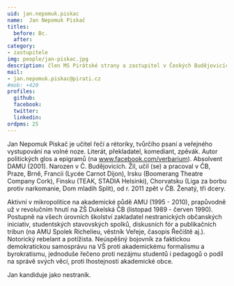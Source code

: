 ```yaml
---
uid: jan.nepomuk.piskac
name:  Jan Nepomuk Piskač
titles:
  before: Bc.
  after:
category:
- zastupitele
img: people/jan-piskac.jpg
description: člen MS Pirátské strany a zastupitel v Českých Budějovicích
mail:
- jan.nepomuk.piskac@pirati.cz
#mob: +420
profiles:
  github:
  facebook:				
  twitter:
  linkedin:
ordpms: 25 
---
```


Jan Nepomuk Piskač je učitel řečí a rétoriky, tvůrčího psaní a veřejného vystupování na volné noze. Literát, překladatel, komediant, zpěvák. Autor politických glos a epigramů (na www.facebook.com/verbarium). Absolvent DAMU (2001). Narozen v Č. Budějovicích. Žil, učil (se) a pracoval v ČB, Praze, Brně, Francii (Lycée Carnot Dijon), Irsku (Boomerang Theatre Company Cork), Finsku (TEAK, STADIA Helsinki), Chorvatsku (Liga za borbu protiv narkomanie, Dom mladih Split), od r. 2011 zpět v ČB. Ženatý, tři dcery.

Aktivní v mikropolitice na akademické půdě AMU (1995 - 2010), prapůvodně už v revolučním hnutí na ZŠ Dukelská ČB (listopad 1989 - červen 1990). Postupně na všech úrovních školství zakladatel nestranických občanských iniciativ, studentských stavovských spolků, diskusních fór a publikačních tribun (na AMU Spolek Richelieu, věstník Veřeje, časopis Řečiště aj.). Notorický rebelant a potížista. Neúspěšný bojovník za faktickou demokratickou samosprávu na VŠ proti akademickému formalismu a byrokratismu, jednoduše řečeno proti nezájmu studentů i pedagogů o podíl na správě svých věcí, proti lhostejnosti akademické obce.

Jan kandiduje jako nestraník.